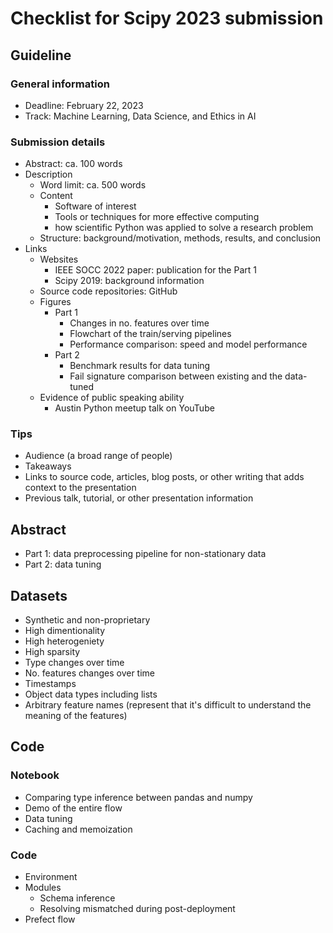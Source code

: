 # Checklist for Scipy 2023 submission

## Guideline

### General information
- Deadline: February 22, 2023
- Track: Machine Learning, Data Science, and Ethics in AI

### Submission details
- Abstract: ca. 100 words
- Description
  - Word limit: ca. 500 words
  - Content	
    - Software of interest
    - Tools or techniques for more effective computing
    - how scientific Python was applied to solve a research problem
  - Structure: background/motivation, methods, results, and conclusion
- Links
  - Websites
    - IEEE SOCC 2022 paper: publication for the Part 1
    - Scipy 2019: background information
  - Source code repositories: GitHub
  - Figures
    - Part 1
      - Changes in no. features over time
      - Flowchart of the train/serving pipelines
      - Performance comparison: speed and model performance
    - Part 2
      - Benchmark results for data tuning
      - Fail signature comparison between existing and the data-tuned
  - Evidence of public speaking ability
    - Austin Python meetup talk on YouTube

### Tips
- Audience (a broad range of people)
- Takeaways
- Links to source code, articles, blog posts, or other writing that adds context to the presentation
- Previous talk, tutorial, or other presentation information

## Abstract
- Part 1: data preprocessing pipeline for non-stationary data
- Part 2: data tuning

## Datasets
- Synthetic and non-proprietary
- High dimentionality
- High heterogeniety
- High sparsity
- Type changes over time
- No. features changes over time
- Timestamps
- Object data types including lists
- Arbitrary feature names (represent that it's difficult to understand the meaning of the features)

## Code
### Notebook
- Comparing type inference between pandas and numpy
- Demo of the entire flow
- Data tuning
- Caching and memoization

### Code
- Environment
- Modules
    - Schema inference
    - Resolving mismatched during post-deployment
- Prefect flow
